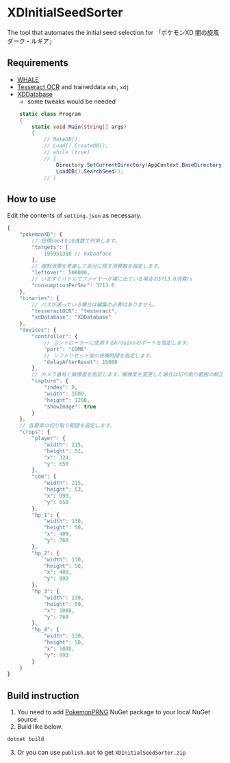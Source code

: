 # XDInitialSeedSorter

The tool that automates the initial seed selection for 「ポケモンXD 闇の旋風ダーク・ルギア」

## Requirements

- [WHALE](https://github.com/mizuyoukanao/WHALE)
- [Tesseract OCR](https://github.com/tesseract-ocr/) and traineddata `xdn`, `xdj`
- [XDDatabase](https://github.com/yatsuna827/XDDatabase)
  - some tweaks would be needed
  
```csharp
    static class Program
    {
        static void Main(string[] args)
        {
            // MakeDB();
            // Load().CreateDB();
            // while (true)
            // {
                Directory.SetCurrentDirectory(AppContext.BaseDirectory);
                LoadDB().SearchSeed();
            // }
```

## How to use

Edit the contents of `setting.json` as necessary.

```javascript
{
    "pokemonXD": {
        // 目標seedを10進数で列挙します。
        "targets": [
            195951310 // 0xbadface
        ],
        // 強制消費を考慮して余分に残す消費数を指定します。
        "leftover": 500000,
        // いますぐバトルでファイヤーが場に出ている場合の3713.6消費/s
        "consumptionPerSec": 3713.6
    },
    "binaries": {
        // パスが通っている場合は編集の必要はありません。
        "tesseractOCR": "tesseract",
        "xdDatabase": "XDDatabase"
    },
    "devices": {
        "controller": {
            // コントローラーに使用するArduinoのポートを指定します。
            "port": "COM6"
            // ソフトリセット後の待機時間を指定します。
            "delayAfterReset": 15000
        },
        // カメラ番号と解像度を指定します。解像度を変更した場合は切り取り範囲の較正が必要になるでしょう。
        "capture": {
            "index": 0,
            "width": 1600,
            "height": 1200,
            "showImage": true
        }
    },
    // 各要素の切り取り範囲を設定します。
    "crops": {
        "player": {
            "width": 215,
            "height": 53,
            "x": 324,
            "y": 650
        },
        "com": {
            "width": 215,
            "height": 53,
            "x": 999,
            "y": 650
        },
        "hp_1": {
            "width": 130,
            "height": 50,
            "x": 409,
            "y": 760
        },
        "hp_2": {
            "width": 130,
            "height": 50,
            "x": 409,
            "y": 993
        },
        "hp_3": {
            "width": 130,
            "height": 50,
            "x": 1088,
            "y": 760
        },
        "hp_4": {
            "width": 130,
            "height": 50,
            "x": 1088,
            "y": 993
        }
    }
}
```

## Build instruction

1. You need to add [PokemonPRNG](https://github.com/yatsuna827/PokemonPRNG) NuGet package to your local NuGet source.
2. Build like below.

```powershell
dotnet build
```

3. Or you can use `publish.bat` to get `XDInitialSeedSorter.zip`

